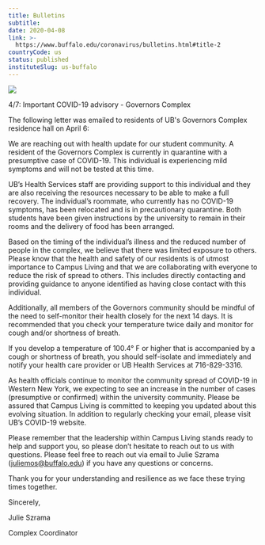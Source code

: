 ```yaml
---
title: Bulletins
subtitle: 
date: 2020-04-08
link: >-
  https://www.buffalo.edu/coronavirus/bulletins.html#title-2
countryCode: us
status: published
instituteSlug: us-buffalo
---
```

![](https://www.buffalo.edu/coronavirus/_jcr_content/social.img.512.auto.jpg/1583760505283.jpg)

4/7: Important COVID-19 advisory - Governors Complex

The following letter was emailed to residents of UB's Governors Complex residence hall on April 6:

We are reaching out with health update for our student community. A resident of the Governors Complex is currently in quarantine with a presumptive case of COVID-19. This individual is experiencing mild symptoms and will not be tested at this time.

UB’s Health Services staff are providing support to this individual and they are also receiving the resources necessary to be able to make a full recovery. The individual’s roommate, who currently has no COVID-19 symptoms, has been relocated and is in precautionary quarantine. Both students have been given instructions by the university to remain in their rooms and the delivery of food has been arranged.

Based on the timing of the individual’s illness and the reduced number of people in the complex, we believe that there was limited exposure to others. Please know that the health and safety of our residents is of utmost importance to Campus Living and that we are collaborating with everyone to reduce the risk of spread to others. This includes directly contacting and providing guidance to anyone identified as having close contact with this individual.

Additionally, all members of the Governors community should be mindful of the need to self-monitor their health closely for the next 14 days. It is recommended that you check your temperature twice daily and monitor for cough and/or shortness of breath.

If you develop a temperature of 100.4° F or higher that is accompanied by a cough or shortness of breath, you should self-isolate and immediately and notify your health care provider or UB Health Services at 716-829-3316.

As health officials continue to monitor the community spread of COVID-19 in Western New York, we expecting to see an increase in the number of cases (presumptive or confirmed) within the university community. Please be assured that Campus Living is committed to keeping you updated about this evolving situation. In addition to regularly checking your email, please visit UB’s COVID-19 website.

Please remember that the leadership within Campus Living stands ready to help and support you, so please don’t hesitate to reach out to us with questions. Please feel free to reach out via email to Julie Szrama (juliemos@buffalo.edu) if you have any questions or concerns.

Thank you for your understanding and resilience as we face these trying times together.

Sincerely,

Julie Szrama

Complex Coordinator
